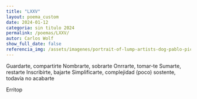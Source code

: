 ```yaml
---
title: "LXXV"
layout: poema_custom
date: 2024-01-12
categoria: sin titulo 2024
permalink: /poemas/LXXV/
autor: Carlos Wolf
show_full_date: false
referencia_img: /assets/imagenes/portrait-of-lump-artists-dog-pablo-picasso-c-1969-v0-qu810sdbmd9c1.jpeg
---
```

Guardarte, compartirte
Nombrarte, sobrarte
Onrrarte, tomar-te
Sumarte, restarte
Inscribirte, bajarte
Simplificarte, complejidad (poco)
sostente, todavía no acabarte


Erritop
